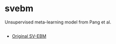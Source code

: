 # svebm
Unsupervised meta-learning model from Pang et al.

## 

- [Original SV-EBM](https://openreview.net/forum?id=-pLftu7EpXz)